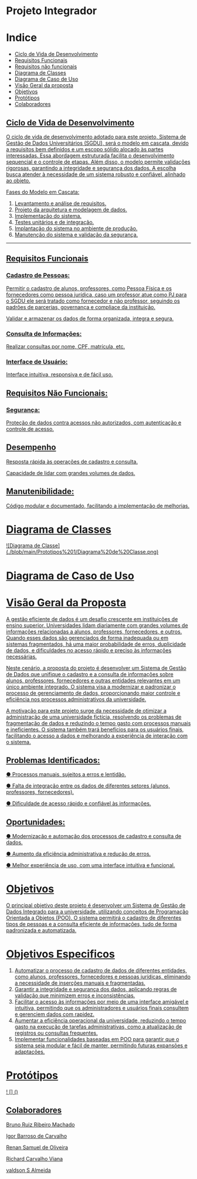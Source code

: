 # Projeto Integrador 

# Indice

 - <a href="#ciclo-de-vida-de-desenvolvimento">Ciclo de Vida de Desenvolvimento
- <a href="#requisitos-funcionais">Requisitos Funcionais
- <a href="#requisitos-não-funcionais"> Requisitos não funcionais
- <a href="#diagrama-de-classes"> Diagrama de Classes
- <a href="#diagrama-de-caso-de-uso"> Diagrama de Caso de Uso
- <a href="#visão-geral-da-proposta"> Visão Geral da proposta
- <a href="#objetivos">Objetivos
- <a href="#protótipos"> Protótipos
- <a href="#colaboradores"> Colaboradores


## Ciclo de Vida de Desenvolvimento

 O ciclo de vida de desenvolvimento adotado para este projeto, Sistema de Gestão de Dados Universitários (SGDU), será o modelo em cascata, devido a requisitos bem definidos e um escopo sólido alocado às partes interessadas. Essa abordagem estruturada facilita o desenvolvimento sequencial e o controle de etapas. Além disso, o modelo permite validações rigorosas, garantindo a integridade e segurança dos dados. A escolha busca atender à necessidade de um sistema robusto e confiável, alinhado ao objeto.

Fases do Modelo em Cascata:
1) Levantamento e análise de requisitos.
2) Projeto da arquitetura e modelagem de dados.
3) Implementação do sistema.
4) Testes unitários e de integração.
5) Implantação do sistema no ambiente de produção.
6) Manutenção do sistema e validação da segurança.


---

## Requisitos Funcionais

### Cadastro de Pessoas:

Permitir o cadastro de alunos, professores, como Pessoa Física e os fornecedores como
pessoa jurídica, caso um professor atue como PJ para o SGDU ele será tratado como
fornecedor e não professor, seguindo os padrões de parcerias, governança e compliace da instituição.

Validar e armazenar os dados de forma organizada, integra e segura.

### Consulta de Informações:

Realizar consultas por nome, CPF, matrícula, etc.

### Interface de Usuário:

Interface intuitiva, responsiva e de fácil uso.

## Requisitos Não Funcionais:

### Segurança:

Proteção de dados contra acessos não autorizados, com autenticação e controle de acesso.

## Desempenho

Resposta rápida às operações de cadastro e consulta.

Capacidade de lidar com grandes volumes de dados.

## Manutenibilidade:

Código modular e documentado, facilitando a implementação de melhorias.

# Diagrama de Classes

![Diagrama de Classe] (./blob/main/Prototipos%201/Diagrama%20de%20Classe.png)



# Diagrama de Caso de Uso


# Visão Geral da Proposta

A gestão eficiente de dados é um desafio crescente em instituições de ensino superior.
Universidades lidam diariamente com grandes volumes de informações relacionadas a
alunos, professores, fornecedores, e outros. Quando esses dados são gerenciados de forma
inadequada ou em sistemas fragmentados, há uma maior probabilidade de erros,
duplicidade de dados, e dificuldades no acesso rápido e preciso às informações
necessárias.

Neste cenário, a proposta do projeto é desenvolver um Sistema de Gestão de Dados que
unifique o cadastro e a consulta de informações sobre alunos, professores, fornecedores
e outras entidades relevantes em um único ambiente integrado. O sistema visa a
modernizar e padronizar o processo de gerenciamento de dados, proporcionando maior
controle e eficiência nos processos administrativos da universidade.

A motivação para este projeto surge da necessidade de otimizar a administração de uma
universidade fictícia, resolvendo os problemas de fragmentação de dados e reduzindo o
tempo gasto com processos manuais e ineficientes. O sistema também trará benefícios
para os usuários finais, facilitando o acesso a dados e melhorando a experiência de
interação com o sistema.

## Problemas Identificados:

● Processos manuais, sujeitos a erros e lentidão.

● Falta de integração entre os dados de diferentes setores (alunos, professores,
fornecedores).

● Dificuldade de acesso rápido e confiável às informações.

## Oportunidades: 

● Modernização e automação dos processos de cadastro e consulta de dados.

● Aumento da eficiência administrativa e redução de erros.

● Melhor experiência de uso, com uma interface intuitiva e funcional.

# Objetivos

O principal objetivo deste projeto é desenvolver um Sistema de Gestão de Dados
Integrado para a universidade, utilizando conceitos de Programação Orientada a
Objetos (POO). O sistema permitirá o cadastro de diferentes tipos de pessoas e a consulta
eficiente de informações, tudo de forma padronizada e automatizada.

# Objetivos Especificos

1. Automatizar o processo de cadastro de dados de diferentes entidades, como
alunos, professores, fornecedores e pessoas jurídicas, eliminando a necessidade
de inserções manuais e fragmentadas.
2. Garantir a integridade e segurança dos dados, aplicando regras de validação
que minimizem erros e inconsistências.
3. Facilitar o acesso às informações por meio de uma interface amigável e intuitiva,
permitindo que os administradores e usuários finais consultem e gerenciem dados
com rapidez.
4. Aumentar a eficiência operacional da universidade, reduzindo o tempo gasto na
execução de tarefas administrativas, como a atualização de registros ou consultas
frequentes.
5. Implementar funcionalidades baseadas em POO para garantir que o sistema
seja modular e fácil de manter, permitindo futuras expansões e adaptações.

# Protótipos

! [] ()


## Colaboradores

Bruno Ruiz Ribeiro Machado

Igor Barroso de Carvalho

Renan Samuel de Oliveira

Richard Carvalho Viana

valdson S Almeida 






